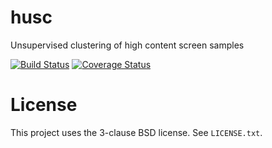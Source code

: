 husc
====

Unsupervised clustering of high content screen samples

[![Build Status](https://travis-ci.org/jni/husc.svg?branch=master)](https://travis-ci.org/jni/husc)
[![Coverage Status](https://img.shields.io/coveralls/jni/husc.svg)](https://coveralls.io/r/jni/husc?branch=master)

# License

This project uses the 3-clause BSD license. See `LICENSE.txt`.
